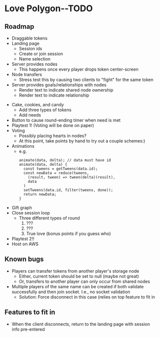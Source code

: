 # Love Polygon--TODO

## Roadmap
+ Draggable tokens
+ Landing page
  + Session ids
  + Create or join session
  + Name selection
+ Server provides nodes
  + This happens once every player drops token center-screen
+ Node transfers
  + Stress test this by causing two clients to "fight" for the same token
+ Server provides goals/relationships with nodes
  + Render text to indicate shared node ownership
  + Render text to indicate relationship
- Cake, cookies, and candy
  - Add three types of tokens
  - Add needs
- Button to cause round-ending timer when need is met
- Playtest 1! (Voting will be done on paper)
- Voting
  - Possibly placing hearts in nodes?
  - At this point, take points by hand to try out a couple schemes:)
- Animations
  - e.g.
     ```
     animate(data, delta); // data must have id
     animate(data, delta) {
       const tweens = getTweens(data.id);
       const newData = reduce(tweens,
         (result, tween) => tween(delta)(result),
         data
       )
       setTweens(data.id, filter(tweens, done));
       return newData;
     }
     ```
- Gift graph
- Close session loop
  - Three different types of round
    1. ???
    2. ???
    3. True love (bonus points if you guess who)
- Playtest 2!!
- Host on AWS

## Known bugs
- Players can transfer tokens from another player's storage node
  - Either, current token should be set to null (maybe not great)
  - Or, transfers to another player can only occur from shared nodes
- Multiple players of the same name can be created if both validate successfully and then join socket. I.e., no socket validation
  -  Solution: Force disconnect in this case (relies on top feature to fit in

## Features to fit in
- When the client disconnects, return to the landing page with session info pre-entered
